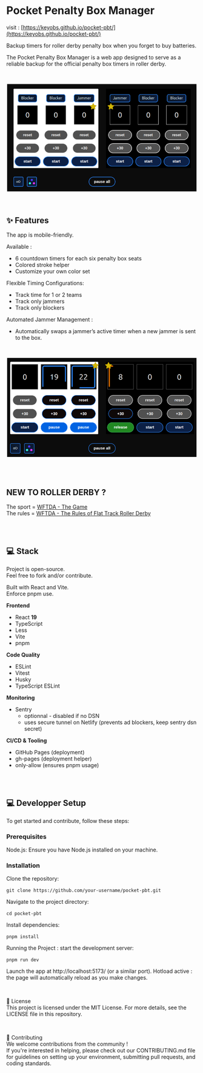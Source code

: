 # Pocket Penalty Box Manager

visit : [https://keyobs.github.io/pocket-pbt/](https://keyobs.github.io/pocket-pbt/)

Backup timers for roller derby penalty box when you forget to buy batteries.

The Pocket Penalty Box Manager is a web app designed to serve as a reliable backup for the official penalty box timers in roller derby.

<br>

<p align="center">
<img src="./assets/pbt-screen.png" alt="Penalty Box Timer screen" width="500"/>
</p>

<br>

## ✨ Features

The app is mobile-friendly.

Available :

- 6 countdown timers for each six penalty box seats
- Colored stroke helper
- Customize your own color set

Flexible Timing Configurations:

- Track time for 1 or 2 teams
- Track only jammers
- Track only blockers

Automated Jammer Management :

- Automatically swaps a jammer’s active timer when a new jammer is sent to the box.

<br>

<p align="center">
<img src="./assets/pbt-screen-running.png" alt="Penalty Box Timer screen" width="500"/>
</p>

<br>
<br>

## NEW TO ROLLER DERBY ?

The sport = [WFTDA - The Game ](https://wftda.com/the-game/)  
The rules = [WFTDA - The Rules of Flat Track Roller Derby](https://rules.wftda.com/)

<br>
<br>

## 💻 Stack

Project is open-source.  
Feel free to fork and/or contribute.

Built with React and Vite.  
Enforce pnpm use.

**Frontend**

- React **19**
- TypeScript
- Less
- Vite
- pnpm

**Code Quality**

- ESLint
- Vitest
- Husky
- TypeScript ESLint

**Monitoring**

- Sentry
  - optionnal - disabled if no DSN
  - uses secure tunnel on Netlify (prevents ad blockers, keep sentry dsn secret)

**CI/CD & Tooling**

- GitHub Pages (deployment)
- gh-pages (deployment helper)
- only-allow (ensures pnpm usage)

<br>
<br>

## 💻 Developper Setup

To get started and contribute, follow these steps:

### Prerequisites

Node.js: Ensure you have Node.js installed on your machine.

### Installation

Clone the repository:

```
git clone https://github.com/your-username/pocket-pbt.git
```

Navigate to the project directory:

```
cd pocket-pbt
```

Install dependencies:

```
pnpm install
```

Running the Project : start the development server:

```
pnpm run dev
```

Launch the app at http://localhost:5173/ (or a similar port).
Hotload active : the page will automatically reload as you make changes.

<br>

📜 License  
This project is licensed under the MIT License. For more details, see the LICENSE file in this repository.

<br>

🤝 Contributing  
We welcome contributions from the community !  
If you're interested in helping, please check out our CONTRIBUTING.md file for guidelines on setting up your environment, submitting pull requests, and coding standards.
